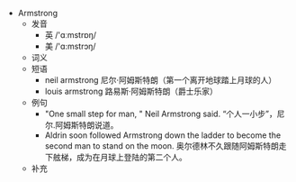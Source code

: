- Armstrong
  - 发音
    - 英 /'ɑːmstrɒŋ/
    - 美 /'ɑ:mstrɔŋ/
  - 词义
  - 短语
    - neil armstrong 尼尔·阿姆斯特朗（第一个离开地球踏上月球的人）
    - louis armstrong 路易斯·阿姆斯特朗（爵士乐家）
  - 例句
    - "One small step for man, " Neil Armstrong said. “个人一小步”，尼尔.阿姆斯特朗说道。
    - Aldrin soon followed Armstrong down the ladder to become the second man to stand on the moon. 奥尔德林不久跟随阿姆斯特朗走下舷梯，成为在月球上登陆的第二个人。
  - 补充